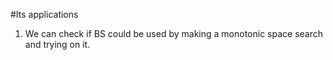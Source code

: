 #Its applications

1. We can check if BS could be used by making a monotonic space search and trying on it.
